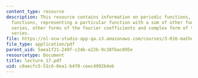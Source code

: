 ```yaml
---
content_type: resource
description: This resource contains information on periodic functions, odd and even
  functions, representing a particular function with a sum of other functions, fourier
  series, other forms of the fourier coefficients and complex form of the fourier
  series.
file: https://ol-ocw-studio-app-qa.s3.amazonaws.com/courses/3-016-mathematics-for-materials-scientists-and-engineers-fall-2005/c0aecfc551c60ea1b4f8ceec4992b4eb_lecture_17.pdf
file_type: application/pdf
parent_uid: 5aea1f21-249f-c24b-e22b-9c38fbac095e
resourcetype: Document
title: lecture_17.pdf
uid: c0aecfc5-51c6-0ea1-b4f8-ceec4992b4eb
---
```

